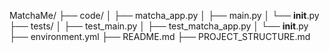 MatchaMe/
├── code/
│   ├── matcha_app.py
│   ├── main.py
│       └── __init__.py
├── tests/
│   ├── test_main.py
│   ├── test_matcha_app.py
│       └── __init__.py
├── environment.yml
├── README.md
├── PROJECT_STRUCTURE.md